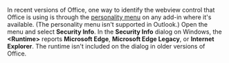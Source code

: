 In recent versions of Office, one way to identify the webview control that Office is using is through the [personality menu](../design/task-pane-add-ins.md#personality-menu) on any add-in where it's available. (The personality menu isn't supported in Outlook.) Open the menu and select **Security Info**. In the **Security Info** dialog on Windows, the **\<Runtime\>** reports **Microsoft Edge**, **Microsoft Edge Legacy**, or **Internet Explorer**. The runtime isn't included on the dialog in older versions of Office. 
